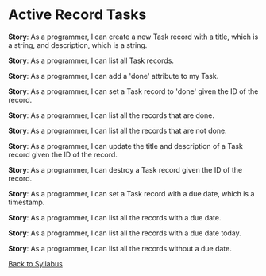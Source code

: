 # Active Record Tasks


**Story**: As a programmer, I can create a new Task record with a title, which is a string, and description, which is a string.

**Story**: As a programmer, I can list all Task records.

**Story**: As a programmer, I can add a 'done' attribute to my Task.

**Story**: As a programmer, I can set a Task record to 'done' given the ID of the record.

**Story**: As a programmer, I can list all the records that are done.

**Story**: As a programmer, I can list all the records that are not done.

**Story**: As a programmer, I can update the title and description of a Task record given the ID of the record.

**Story**: As a programmer, I can destroy a Task record given the ID of the record.

**Story**: As a programmer, I can set a Task record with a due date, which is a timestamp.

**Story**: As a programmer, I can list all the records with a due date.

**Story**: As a programmer, I can list all the records with a due date today.

**Story**: As a programmer, I can list all the records without a due date.

[Back to Syllabus](../README.md)
